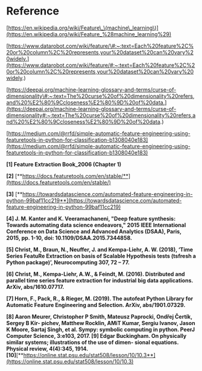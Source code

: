# Reference

[https://en.wikipedia.org/wiki/Feature\_\(machine\_learning\)](https://en.wikipedia.org/wiki/Feature_%28machine_learning%29)

[https://www.datarobot.com/wiki/feature/\#:~:text=Each%20feature%2C%20or%20column%2C%20represents,your%20dataset%20can%20vary%20widely.](https://www.datarobot.com/wiki/feature/#:~:text=Each%20feature%2C%20or%20column%2C%20represents,your%20dataset%20can%20vary%20widely.)

[https://deepai.org/machine-learning-glossary-and-terms/curse-of-dimensionality\#:~:text=The%20curse%20of%20dimensionality%20refers,and%20%E2%80%9Ccloseness%E2%80%9D%20of%20data.](https://deepai.org/machine-learning-glossary-and-terms/curse-of-dimensionality#:~:text=The%20curse%20of%20dimensionality%20refers,and%20%E2%80%9Ccloseness%E2%80%9D%20of%20data.)

[https://medium.com/@rrfd/simple-automatic-feature-engineering-using-featuretools-in-python-for-classification-b1308040e183](https://medium.com/@rrfd/simple-automatic-feature-engineering-using-featuretools-in-python-for-classification-b1308040e183)

**\[1\] Feature Extraction Book\_2006 \(Chapter 1\)**

**\[2\]** [**https://docs.featuretools.com/en/stable/**](https://docs.featuretools.com/en/stable/)

**\[3\]** [**https://towardsdatascience.com/automated-feature-engineering-in-python-99baf11cc219**](https://towardsdatascience.com/automated-feature-engineering-in-python-99baf11cc219)

**\[4\] J. M. Kanter and K. Veeramachaneni, "Deep feature synthesis: Towards automating data science endeavors," 2015 IEEE International Conference on Data Science and Advanced Analytics \(DSAA\), Paris, 2015, pp. 1-10, doi: 10.1109/DSAA.2015.7344858.**

**\[5\] Christ, M., Braun, N., Neuffer, J. and Kempa-Liehr, A. W. \(2018\), ‘Time Series FeatuRe Extraction on basis of Scalable Hypothesis tests \(tsfresh a Python package\)’, Neurocomputing 307, 72 – 77.**

**\[6\] Christ, M., Kempa-Liehr, A.W., & Feindt, M. \(2016\). Distributed and parallel time series feature extraction for industrial big data applications. ArXiv, abs/1610.07717.**

**\[7\] Horn, F., Pack, R., & Rieger, M. \(2019\). The autofeat Python Library for Automatic Feature Engineering and Selection. ArXiv, abs/1901.07329.**

**\[8\] Aaron Meurer, Christopher P Smith, Mateusz Paprocki, Ondřej Čertík, Sergey B Kir- pichev, Matthew Rocklin, AMiT Kumar, Sergiu Ivanov, Jason K Moore, Sartaj Singh, et al. Sympy: symbolic computing in python. PeerJ Computer Science, 3:e103, 2017. \[9\] Edgar Buckingham. On physically similar systems; illustrations of the use of dimen- sional equations. Physical review, 4\(4\):345, 1914.  
\[10\]**[**https://online.stat.psu.edu/stat508/lesson/10/10.3**](https://online.stat.psu.edu/stat508/lesson/10/10.3)

